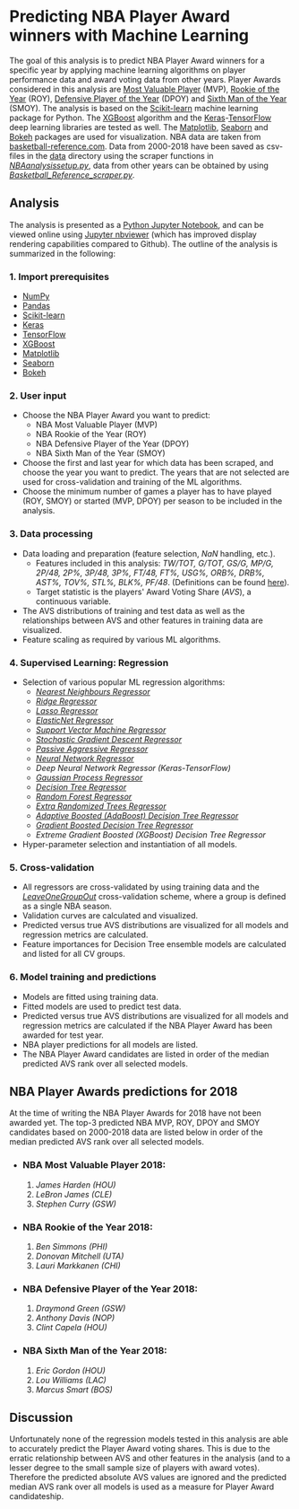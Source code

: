 # Predicting NBA Player Award winners with Machine Learning

The goal of this analysis is to predict NBA Player Award winners for a specific year by applying machine learning algorithms on player performance data and award voting data from other years. Player Awards considered in this analysis are [Most Valuable Player](https://www.basketball-reference.com/awards/mvp.html) (MVP), [Rookie of the Year](https://www.basketball-reference.com/awards/roy.html) (ROY), [Defensive Player of the Year](https://www.basketball-reference.com/awards/dpoy.html) (DPOY) and [Sixth Man of the Year](https://www.basketball-reference.com/awards/smoy.html) (SMOY). The analysis is based on the [Scikit-learn](http://scikit-learn.org) machine learning package for Python. The [XGBoost](http://xgboost.readthedocs.io/en/latest/) algorithm and the [Keras](https://keras.io/)-[TensorFlow](https://www.tensorflow.org/) deep learning libraries are tested as well. The [Matplotlib](https://matplotlib.org/), [Seaborn](https://seaborn.pydata.org/) and [Bokeh](https://bokeh.pydata.org/) packages are used for visualization. NBA data are taken from [basketball-reference.com](https://www.basketball-reference.com). Data from 2000-2018 have been saved as csv-files in the [data](data) directory using the scraper functions in [*NBAanalysissetup.py*](NBAanalysissetup.py), data from other years can be obtained by using [*Basketball_Reference_scraper.py*](Basketball_Reference_scraper.py).  

## Analysis

The analysis is presented as a [Python Jupyter Notebook](NBA_PlayerAwards.ipynb), and can be viewed online using [Jupyter nbviewer](https://nbviewer.jupyter.org/github/gmalim/NBA_analysis/blob/master/NBA_PlayerAwards.ipynb) (which has improved display rendering capabilities compared to Github). The outline of the analysis is summarized in the following:

### 1. Import prerequisites

- [NumPy](http://www.numpy.org)
- [Pandas](https://pandas.pydata.org)
- [Scikit-learn](http://scikit-learn.org)
- [Keras](https://keras.io/)
- [TensorFlow](https://www.tensorflow.org/)
- [XGBoost](http://xgboost.readthedocs.io/en/latest/)
- [Matplotlib](https://matplotlib.org/)
- [Seaborn](https://seaborn.pydata.org/)
- [Bokeh](https://bokeh.pydata.org/)

### 2. User input

- Choose the NBA Player Award you want to predict:
	- NBA Most Valuable Player (MVP)
	- NBA Rookie of the Year (ROY)
	- NBA Defensive Player of the Year (DPOY)
	- NBA Sixth Man of the Year (SMOY)
- Choose the first and last year for which data has been scraped, and choose the year you want to predict. The years that are not selected are used for cross-validation and training of the ML algorithms.
- Choose the minimum number of games a player has to have played (ROY, SMOY) or started (MVP, DPOY) per season to be included in the analysis.

### 3. Data processing

- Data loading and preparation (feature selection, *NaN* handling, etc.).
	- Features included in this analysis: *TW/TOT, G/TOT, GS/G, MP/G, 2P/48, 2P%, 3P/48, 3P%, FT/48, FT%, USG%, ORB%, DRB%, AST%, TOV%, STL%, BLK%, PF/48*. (Definitions can be found [here](https://www.basketball-reference.com/about/glossary.html)).
	- Target statistic is the players' Award Voting Share (*AVS*), a continuous variable.
- The AVS distributions of training and test data as well as the relationships between AVS and other features in training data are visualized.
- Feature scaling as required by various ML algorithms.

### 4. Supervised Learning: Regression

- Selection of various popular ML regression algorithms:
	- *[Nearest Neighbours Regressor](http://scikit-learn.org/stable/modules/generated/sklearn.neighbors.KNeighborsRegressor.html)*
	- *[Ridge Regressor](http://scikit-learn.org/stable/modules/generated/sklearn.linear_model.Ridge.html)*
	- *[Lasso Regressor](http://scikit-learn.org/stable/modules/generated/sklearn.linear_model.Lasso.html)*
	- *[ElasticNet Regressor](http://scikit-learn.org/stable/modules/generated/sklearn.linear_model.ElasticNet.html)*
	- *[Support Vector Machine Regressor](http://scikit-learn.org/stable/modules/generated/sklearn.svm.SVR.html)*
	- *[Stochastic Gradient Descent Regressor](http://scikit-learn.org/stable/modules/generated/sklearn.linear_model.SGDRegressor.html)*
	- *[Passive Aggressive Regressor](http://scikit-learn.org/stable/modules/generated/sklearn.linear_model.PassiveAggressiveRegressor.html)*
	- *[Neural Network Regressor](http://scikit-learn.org/stable/modules/generated/sklearn.neural_network.MLPRegressor.html)*
	- *Deep Neural Network Regressor (Keras-TensorFlow)*
	- *[Gaussian Process Regressor](http://scikit-learn.org/stable/modules/generated/sklearn.gaussian_process.GaussianProcessRegressor.html)*
	- *[Decision Tree Regressor](http://scikit-learn.org/stable/modules/generated/sklearn.tree.DecisionTreeRegressor.html)*
	- *[Random Forest Regressor](http://scikit-learn.org/stable/modules/generated/sklearn.ensemble.RandomForestRegressor.html)*
	- *[Extra Randomized Trees Regressor](http://scikit-learn.org/stable/modules/generated/sklearn.ensemble.ExtraTreesRegressor.html)*
	- *[Adaptive Boosted (AdaBoost) Decision Tree Regressor](http://scikit-learn.org/stable/modules/generated/sklearn.ensemble.AdaBoostRegressor.html)*
	- *[Gradient Boosted Decision Tree Regressor](http://scikit-learn.org/stable/modules/generated/sklearn.ensemble.GradientBoostingRegressor.html)*
	- *Extreme Gradient Boosted (XGBoost) Decision Tree Regressor*
- Hyper-parameter selection and instantiation of all models.

### 5. Cross-validation 

- All regressors are cross-validated by using training data and the *[LeaveOneGroupOut](http://scikit-learn.org/stable/modules/generated/sklearn.model_selection.LeaveOneGroupOut.html)* cross-validation scheme, where a group is defined as a single NBA season.
- Validation curves are calculated and visualized.
- Predicted versus true AVS distributions are visualized for all models and regression metrics are calculated.
- Feature importances for Decision Tree ensemble models are calculated and listed for all CV groups.

### 6. Model training and predictions

- Models are fitted using training data.
- Fitted models are used to predict test data.
- Predicted versus true AVS distributions are visualized for all models and regression metrics are calculated if the NBA Player Award has been awarded for test year.
- NBA player predictions for all models are listed.
- The NBA Player Award candidates are listed in order of the median predicted AVS rank over all selected models.

## NBA Player Awards predictions for 2018

At the time of writing the NBA Player Awards for 2018 have not been awarded yet. The top-3 predicted NBA MVP, ROY, DPOY and SMOY candidates based on 2000-2018 data are listed below in order of the median predicted AVS rank over all selected models.

- ### NBA Most Valuable Player 2018:

	1. *James Harden (HOU)*
	2. *LeBron James (CLE)* 
	3. *Stephen Curry (GSW)* 

- ### NBA Rookie of the Year 2018:

	1. *Ben Simmons (PHI)*
	2. *Donovan Mitchell (UTA)*
	3. *Lauri Markkanen (CHI)*

- ### NBA Defensive Player of the Year 2018:

	1. *Draymond Green (GSW)*
	2. *Anthony Davis (NOP)*
	3. *Clint Capela (HOU)*

- ### NBA Sixth Man of the Year 2018:

	1. *Eric Gordon (HOU)*
	2. *Lou Williams (LAC)*
	3. *Marcus Smart (BOS)*

## Discussion

Unfortunately none of the regression models tested in this analysis are able to accurately predict the Player Award voting shares. This is due to the erratic relationship between AVS and other features in the analysis (and to a lesser degree to the small sample size of players with award votes). Therefore the predicted absolute AVS values are ignored and the predicted median AVS rank over all models is used as a measure for Player Award candidateship.
